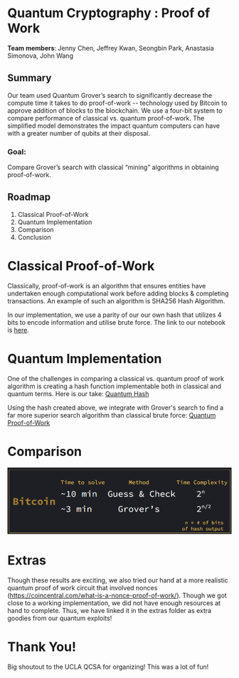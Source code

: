 # Quantum Cryptography : Proof of Work

**Team members**: Jenny Chen, Jeffrey Kwan, Seongbin Park, Anastasia Simonova, John Wang

## Summary
Our team used Quantum Grover’s search to significantly decrease the compute time it takes to do proof-of-work -- technology used by Bitcoin to approve addition of blocks to the blockchain. We use a four-bit system to compare performance of classical vs. quantum proof-of-work. The simplified model demonstrates the impact quantum computers can have with a greater number of qubits at their disposal.

### Goal:
Compare Grover’s search with classical “mining” algorithms in obtaining proof-of-work.

## Roadmap
1. Classical Proof-of-Work
2. Quantum Implementation
3. Comparison
4. Conclusion

# Classical Proof-of-Work
Classically, proof-of-work is an algorithm that ensures entities have undertaken enough computational work before adding blocks & completing transactions. An example of such an algorithm is SHA256 Hash Algorithm.

In our implementation, we use a parity of our our own hash that utilizes 4 bits to encode information and utilise brute force. The link to our notebook is 
[here](https://github.com/Anastasia-Sim/PoW-QCSA-fa22/blob/main/Classical_PoW.ipynb).

# Quantum Implementation
One of the challenges in comparing a classical vs. quantum proof of work algorithm is creating a hash function implementable both in classical and quantum terms. Here is our take:
[Quantum Hash](https://github.com/Anastasia-Sim/PoW-QCSA-fa22/blob/main/QuantumHash.ipynb)

Using the hash created above, we integrate with Grover's search to find a far more superior search algorithm than classical brute force:
[Quantum Proof-of-Work](https://github.com/Anastasia-Sim/PoW-QCSA-fa22/blob/main/Quantum_PoW.ipynb)

# Comparison
![Screenshot](pictures/findings.png)

# Extras
Though these results are exciting, we also tried our hand at a more realistic quantum proof of work circuit that involved nonces (https://coincentral.com/what-is-a-nonce-proof-of-work/). Though we got close to a working implementation, we did not have enough resources at hand to complete. Thus, we have linked it in the extras folder as extra goodies from our quantum exploits!

# Thank You!
Big shoutout to the UCLA QCSA for organizing! This was a lot of fun!
